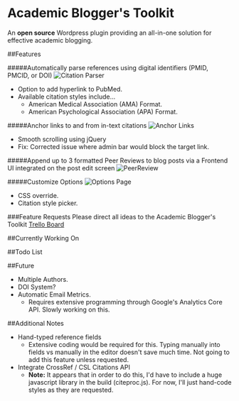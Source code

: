 # Academic Blogger's Toolkit
An **open source** Wordpress plugin providing an all-in-one solution for effective academic blogging.

##Features

#####Automatically parse references using digital identifiers (PMID, PMCID, or DOI)
![Citation Parser](http://giant.gfycat.com/FreeIcyCormorant.gif)
- Option to add hyperlink to PubMed.
- Available citation styles include...
    + American Medical Association (AMA) Format.
    + American Psychological Association (APA) Format. 

#####Anchor links to and from in-text citations
![Anchor Links](http://giant.gfycat.com/GrizzledBabyishIntermediateegret.gif)
- Smooth scrolling using jQuery
- Fix: Corrected issue where admin bar would block the target link.

#####Append up to 3 formatted Peer Reviews to blog posts via a Frontend UI integrated on the post edit screen
![PeerReview](http://i.giphy.com/3oEduUHk7UBWhh5Pa0.gif)

#####Customize Options
![Options Page](http://i.imgur.com/i8qLiey.png)
- CSS override.
- Citation style picker.

###Feature Requests
Please direct all ideas to the Academic Blogger's Toolkit [Trello Board](https://trello.com/b/nFxfo6iO/academic-blogger-s-toolkit)

##Currently Working On


##Todo List


##Future
- Multiple Authors.
- DOI System?
- Automatic Email Metrics.
    + Requires extensive programming through Google's Analytics Core API. Slowly working on this.

##Additional Notes
- Hand-typed reference fields
    + Extensive coding would be required for this. Typing manually into fields vs manually in the editor doesn't save much time. Not going to add this feature unless requested.
- Integrate CrossRef / CSL Citations API
    + **Note:** It appears that in order to do this, I'd have to include a huge javascript library in the build (citeproc.js). For now, I'll just hand-code styles as they are requested. 

